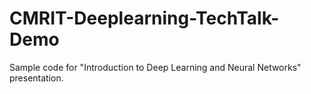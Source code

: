 # CMRIT-Deeplearning-TechTalk-Demo
Sample code for  "Introduction to  Deep Learning  and  Neural Networks" presentation.
